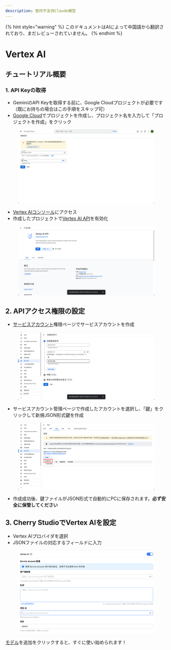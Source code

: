 ```yaml
---
description: 暂时不支持Claude模型
---
```


{% hint style="warning" %}
このドキュメントはAIによって中国語から翻訳されており、まだレビューされていません。
{% endhint %}

# Vertex AI

## チュートリアル概要

### 1. API Keyの取得

* GeminiのAPI Keyを取得する前に、Google Cloudプロジェクトが必要です（既にお持ちの場合はこの手順をスキップ可）
* [Google Cloud](https://console.cloud.google.com/projectcreate)でプロジェクトを作成し、プロジェクト名を入力して「プロジェクトを作成」をクリック

<figure><img src="../../.gitbook/assets/image (1).png" alt=""><figcaption></figcaption></figure>

* [Vertex AIコンソール](https://console.cloud.google.com/vertex-ai)にアクセス
* 作成したプロジェクトで[Vertex AI API](https://console.cloud.google.com/apis/library/aiplatform.googleapis.com?inv=1\&invt=Ab0iBA)を有効化

<figure><img src="../../.gitbook/assets/image (78).png" alt=""><figcaption></figcaption></figure>

## 2. APIアクセス権限の設定

* [サービスアカウント](https://console.cloud.google.com/iam-admin/serviceaccounts)権限ページでサービスアカウントを作成

<figure><img src="../../.gitbook/assets/image (79).png" alt=""><figcaption></figcaption></figure>

* サービスアカウント管理ページで作成したアカウントを選択し、「鍵」をクリックして新規JSON形式鍵を作成

<figure><img src="../../.gitbook/assets/image (80).png" alt=""><figcaption></figcaption></figure>

* 作成成功後、鍵ファイルがJSON形式で自動的にPCに保存されます。**必ず安全に保管してください**

## 3. Cherry StudioでVertex AIを設定

* Vertex AIプロバイダを選択
* JSONファイルの対応するフィールドに入力

<figure><img src="../../.gitbook/assets/image (81).png" alt=""><figcaption></figcaption></figure>

[モデル](https://console.cloud.google.com/vertex-ai/model-garden)を追加をクリックすると、すぐに使い始められます！